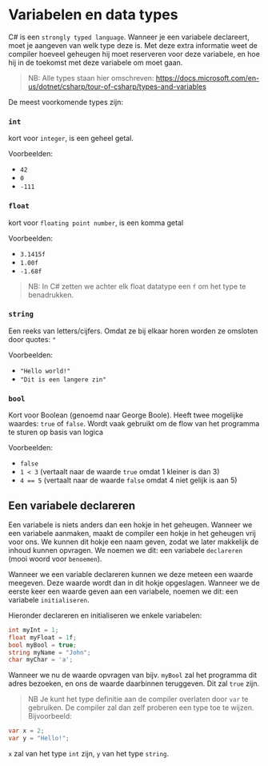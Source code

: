 # Variabelen en data types

C# is een `strongly typed language`.
Wanneer je een variabele declareert, moet je aangeven van welk type deze is.
Met deze extra informatie weet de compiler hoeveel geheugen hij moet reserveren voor deze variabele,
en hoe hij in de toekomst met deze variabele om moet gaan.

> NB: Alle types staan hier omschreven: https://docs.microsoft.com/en-us/dotnet/csharp/tour-of-csharp/types-and-variables

De meest voorkomende types zijn:

### `int`
kort voor `integer`, is een geheel getal.

Voorbeelden: 
* `42` 
* `0` 
* `-111`

### `float`
kort voor `floating point number`, is een komma getal

Voorbeelden: 
* `3.1415f` 
* `1.00f`
* `-1.68f`

> NB: In C# zetten we achter elk float datatype een `f` om het type te benadrukken.

### `string`
Een reeks van letters/cijfers.
Omdat ze bij elkaar horen worden ze omsloten door quotes: `"`

Voorbeelden:

* `"Hello world!"`
* `"Dit is een langere zin"`

### `bool`
Kort voor Boolean (genoemd naar George Boole).
Heeft twee mogelijke waardes: `true` of `false`.
Wordt vaak gebruikt om de flow van het programma te sturen op basis van logica

Voorbeelden:

* `false`
* `1 < 3` (vertaalt naar de waarde `true` omdat 1 kleiner is dan 3)
* `4 == 5` (vertaalt naar de waarde `false` omdat 4 niet gelijk is aan 5)

## Een variabele declareren

Een variabele is niets anders dan een hokje in het geheugen.
Wanneer we een variabele aanmaken, maakt de compiler een hokje in het geheugen vrij voor ons.
We kunnen dit hokje een naam geven, zodat we later makkelijk de inhoud kunnen opvragen.
We noemen we dit: een variabele `declareren` (mooi woord voor `benoemen`).

Wanneer we een variable declareren kunnen we deze meteen een waarde meegeven.
Deze waarde wordt dan in dit hokje opgeslagen. 
Wanneer we de eerste keer een waarde geven aan een variabele, noemen we dit: een variabele `initialiseren`.

Hieronder declareren en initialiseren we enkele variabelen:

```csharp
int myInt = 1;
float myFloat = 1f;
bool myBool = true;
string myName = "John";
char myChar = 'a';
```

Wanneer we nu de waarde opvragen van bijv. `myBool` zal het programma dit adres bezoeken, en ons de waarde daarbinnen teruggeven.
Dit zal `true` zijn.

> NB Je kunt het type definitie aan de compiler overlaten door `var` te gebruiken. De compiler zal dan zelf proberen een type toe te wijzen.
> Bijvoorbeeld: 

```csharp
var x = 2; 
var y = "Hello!";
```

`x` zal van het type `int` zijn, `y` van het type `string`. 

